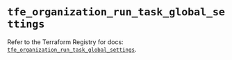 # `tfe_organization_run_task_global_settings`

Refer to the Terraform Registry for docs: [`tfe_organization_run_task_global_settings`](https://registry.terraform.io/providers/hashicorp/tfe/0.65.2/docs/resources/organization_run_task_global_settings).
